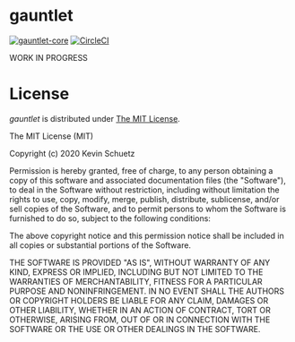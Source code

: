 # gauntlet

[![gauntlet-core](https://img.shields.io/maven-central/v/dev.marksman/gauntlet-core.svg)](http://search.maven.org/#search%7Cga%7C1%7Cdev.marksman.gauntlet)
[![CircleCI](https://circleci.com/gh/kschuetz/gauntlet.svg?style=svg)](https://circleci.com/gh/kschuetz/gauntlet)

WORK IN PROGRESS

# <a name="license">License</a>

*gauntlet* is distributed under [The MIT License](http://choosealicense.com/licenses/mit/).

The MIT License (MIT)

Copyright (c) 2020 Kevin Schuetz

Permission is hereby granted, free of charge, to any person obtaining a copy
of this software and associated documentation files (the "Software"), to deal
in the Software without restriction, including without limitation the rights
to use, copy, modify, merge, publish, distribute, sublicense, and/or sell
copies of the Software, and to permit persons to whom the Software is
furnished to do so, subject to the following conditions:

The above copyright notice and this permission notice shall be included in all
copies or substantial portions of the Software.

THE SOFTWARE IS PROVIDED "AS IS", WITHOUT WARRANTY OF ANY KIND, EXPRESS OR
IMPLIED, INCLUDING BUT NOT LIMITED TO THE WARRANTIES OF MERCHANTABILITY,
FITNESS FOR A PARTICULAR PURPOSE AND NONINFRINGEMENT. IN NO EVENT SHALL THE
AUTHORS OR COPYRIGHT HOLDERS BE LIABLE FOR ANY CLAIM, DAMAGES OR OTHER
LIABILITY, WHETHER IN AN ACTION OF CONTRACT, TORT OR OTHERWISE, ARISING FROM,
OUT OF OR IN CONNECTION WITH THE SOFTWARE OR THE USE OR OTHER DEALINGS IN THE
SOFTWARE.
